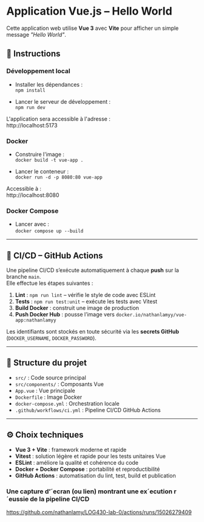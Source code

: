 # Application Vue.js – Hello World

Cette application web utilise **Vue 3** avec **Vite** pour afficher un simple message *"Hello World"*.

## 🚀 Instructions

### Développement local

- Installer les dépendances :  
  `npm install`

- Lancer le serveur de développement :  
  `npm run dev`

L'application sera accessible à l'adresse :  
http://localhost:5173

### Docker

- Construire l'image :  
  `docker build -t vue-app .`

- Lancer le conteneur :  
  `docker run -d -p 8080:80 vue-app`

Accessible à :  
http://localhost:8080

### Docker Compose

- Lancer avec :  
  `docker compose up --build`

---

## 🧪 CI/CD – GitHub Actions

Une pipeline CI/CD s’exécute automatiquement à chaque **push** sur la branche `main`.  
Elle effectue les étapes suivantes :

1. **Lint** : `npm run lint` – vérifie le style de code avec ESLint  
2. **Tests** : `npm run test:unit` – exécute les tests avec Vitest  
3. **Build Docker** : construit une image de production  
4. **Push Docker Hub** : pousse l’image vers `docker.io/nathanlamyy/vue-app:nathanlamyy`

Les identifiants sont stockés en toute sécurité via les **secrets GitHub** (`DOCKER_USERNAME`, `DOCKER_PASSWORD`).

---

## 📁 Structure du projet

- `src/` : Code source principal
- `src/components/` : Composants Vue
- `App.vue` : Vue principale
- `Dockerfile` : Image Docker
- `docker-compose.yml` : Orchestration locale
- `.github/workflows/ci.yml` : Pipeline CI/CD GitHub Actions

---

## ⚙️ Choix techniques

- **Vue 3 + Vite** : framework moderne et rapide
- **Vitest** : solution légère et rapide pour les tests unitaires Vue
- **ESLint** : améliore la qualité et cohérence du code
- **Docker + Docker Compose** : portabilité et reproductibilité
- **GitHub Actions** : automatisation du lint, test, build et publication

### Une capture d’´ecran (ou lien) montrant une ex´ecution r´eussie de la pipeline CI/CD
https://github.com/nathanlamy/LOG430-lab-0/actions/runs/15026279409
